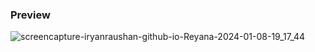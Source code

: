 ### Preview

![screencapture-iryanraushan-github-io-Reyana-2024-01-08-19_17_44](https://github.com/iryanraushan/Reyana/assets/83304272/3e9091a4-1519-4c6e-b609-9292e772685c)
